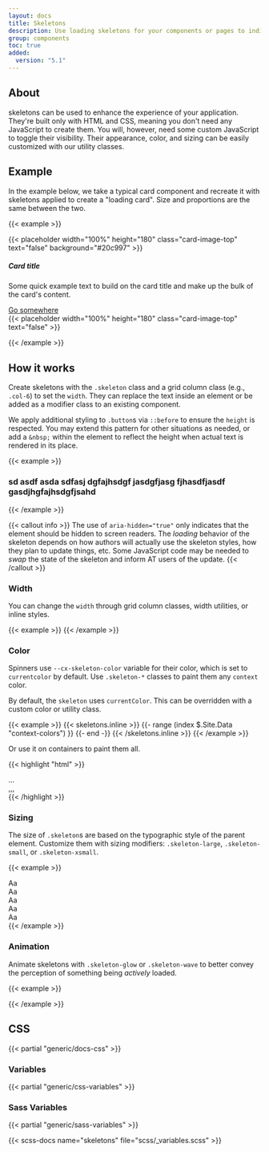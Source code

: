 ```yaml
---
layout: docs
title: Skeletons
description: Use loading skeletons for your components or pages to indicate something may still be loading.
group: components
toc: true
added:
  version: "5.1"
---
```


## About

skeletons can be used to enhance the experience of your application. They're built only with HTML and CSS, meaning you don't need any JavaScript to create them. You will, however, need some custom JavaScript to toggle their visibility. Their appearance, color, and sizing can be easily customized with our utility classes.

## Example

In the example below, we take a typical card component and recreate it with skeletons applied to create a "loading card". Size and proportions are the same between the two.

{{< example >}}
<div class="d-flex justify-content-evenly">
  <div class="card col-5">
    {{< placeholder width="100%" height="180" class="card-image-top" text="false" background="#20c997" >}}
    <div class="card-content">
      <h5 class="card-title">Card title</h5>
      <p class="card-body">Some quick example text to build on the card title and make up the bulk of the card's content.</p>
      <a href="#" class="button primary">Go somewhere</a>
    </div>
  </div>

  <div class="card col-5" aria-hidden="true">
    {{< placeholder width="100%" height="180" class="card-image-top" text="false" >}}
    <div class="card-content">
      <div class="h5 card-title skeleton-glow">
        <span class="skeleton col-6"></span>
      </div>
      <p class="card-body skeleton-glow">
        <span class="skeleton col-7"></span>
        <span class="skeleton col-4"></span>
        <span class="skeleton col-4"></span>
        <span class="skeleton col-6"></span>
        <span class="skeleton col-8"></span>
      </p>
      <a class="button primary disabled skeleton col-6" aria-disabled="true"></a>
    </div>
  </div>
</div>
{{< /example >}}

## How it works

Create skeletons with the `.skeleton` class and a grid column class (e.g., `.col-6`) to set the `width`. They can replace the text inside an element or be added as a modifier class to an existing component.

We apply additional styling to `.button`s via `::before` to ensure the `height` is respected. You may extend this pattern for other situations as needed, or add a `&nbsp;` within the element to reflect the height when actual text is rendered in its place.

{{< example >}}
<p aria-hidden="true">
  <span class="skeleton col-6"></span>
</p>

<h3 aria-hidden="true">
  <span class="skeleton col-6"></span> sd asdf asda sdfasj dgfajhsdgf jasdgfjasg<span class="skeleton col-6"></span> fjhasdfjasdf gasdjhgfajhsdgfjsahd
</h3>

<a class="button primary disabled skeleton col-4" aria-disabled="true"></a>
{{< /example >}}

{{< callout info >}}
The use of `aria-hidden="true"` only indicates that the element should be hidden to screen readers. The *loading* behavior of the skeleton depends on how authors will actually use the skeleton styles, how they plan to update things, etc. Some JavaScript code may be needed to *swap* the state of the skeleton and inform AT users of the update.
{{< /callout >}}

### Width

You can change the `width` through grid column classes, width utilities, or inline styles.

{{< example >}}
<span class="skeleton col-6"></span>
<span class="skeleton w-75"></span>
<span class="skeleton" style="width: 25%;"></span>
{{< /example >}}

### Color

Spinners use `--cx-skeleton-color` variable for their color, which is set to `currentcolor` by default. Use `.skeleton-*` classes to paint them any `context` color.


By default, the `skeleton` uses `currentColor`. This can be overridden with a custom color or utility class.

{{< example >}}
{{< skeletons.inline >}}
{{- range (index $.Site.Data "context-colors") }}
<span class="skeleton col-12 skeleton-{{ .name }}"></span>
{{- end -}}
{{< /skeletons.inline >}}
{{< /example >}}

Or use it on containers to paint them all.

<div class="cxd-example d-flex justify-content-evenly">
  <div class="card col-5" aria-hidden="true">
    <div class="card-content skeleton-secondary">
      <div class="h5 card-title skeleton-glow">
        <span class="skeleton col-6"></span>
      </div>
      <p class="card-body skeleton-glow">
        <span class="skeleton col-7"></span>
        <span class="skeleton col-4"></span>
        <span class="skeleton col-4"></span>
        <span class="skeleton col-6"></span>
        <span class="skeleton col-8"></span>
      </p>
      <a class="button primary disabled skeleton col-6" aria-disabled="true"></a>
    </div>
  </div>
  <div class="card bg-primary col-5" aria-hidden="true">
    <div class="card-content skeleton-white">
      <div class="h5 card-title skeleton-glow">
        <span class="skeleton col-6"></span>
      </div>
      <p class="card-body skeleton-glow">
        <span class="skeleton col-7"></span>
        <span class="skeleton col-4"></span>
        <span class="skeleton col-4"></span>
        <span class="skeleton col-6"></span>
        <span class="skeleton col-8"></span>
      </p>
      <a class="button primary disabled skeleton col-6" aria-disabled="true"></a>
    </div>
  </div>
</div>

{{< highlight "html" >}}
<div class="card">
  <div class="card-content skeleton-secondary">
    ...
  </div>
</div>

<div class="card bg-primary">
  <div class="card-content skeleton-white">
    ,,,
  </div>
</div>
{{< /highlight >}}

### Sizing

The size of `.skeleton`s are based on the typographic style of the parent element. Customize them with sizing modifiers: `.skeleton-large`, `.skeleton-small`, or `.skeleton-xsmall`.

{{< example >}}
<div class="font-smaller"><span class="skeleton col-6"></span> Aa</div>
<div><span class="skeleton col-6"></span> Aa</div>
<div class="font-larger"><span class="skeleton col-6"></span> Aa</div>
<div class="font-3xlarge"><span class="skeleton col-6"></span> Aa</div>
<div class="font-5xlarge"><span class="skeleton col-6"></span> Aa</div>
{{< /example >}}

### Animation

Animate skeletons with `.skeleton-glow` or `.skeleton-wave` to better convey the perception of something being *actively* loaded.

{{< example >}}
<p class="skeleton-glow">
  <span class="skeleton col-12"></span>
</p>

<p class="skeleton-wave">
  <span class="skeleton col-12"></span>
</p>
{{< /example >}}

## CSS

{{< partial "generic/docs-css" >}}

### Variables

{{< partial "generic/css-variables" >}}

### Sass Variables

{{< partial "generic/sass-variables" >}}

{{< scss-docs name="skeletons" file="scss/_variables.scss" >}}
